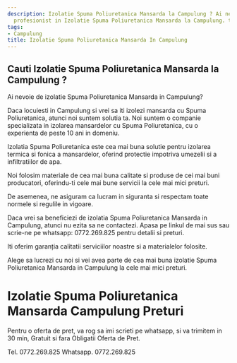 ```yaml
---
description: Izolatie Spuma Poliuretanica Mansarda la Campulung ? Ai nevoie de un
  profesionist in Izolatie Spuma Poliuretanica Mansarda la Campulung. tel. 0772.269.825
tags:
- Campulung
title: Izolatie Spuma Poliuretanica Mansarda In Campulung
---
```



## Cauti Izolatie Spuma Poliuretanica Mansarda la Campulung ?

Ai nevoie de izolatie Spuma Poliuretanica Mansarda in Campulung?

Daca locuiesti in Campulung si vrei sa iti izolezi mansarda cu Spuma Poliuretanica, atunci noi suntem solutia ta. Noi suntem o companie specializata in izolarea mansardelor cu Spuma Poliuretanica, cu o experienta de peste 10 ani in domeniu.

Izolatia Spuma Poliuretanica este cea mai buna solutie pentru izolarea termica si fonica a mansardelor, oferind protectie impotriva umezelii si a infiltratiilor de apa.

Noi folosim materiale de cea mai buna calitate si produse de cei mai buni producatori, oferindu-ti cele mai bune servicii la cele mai mici preturi.

De asemenea, ne asiguram ca lucram in siguranta si respectam toate normele si regulile in vigoare.

Daca vrei sa beneficiezi de izolatia Spuma Poliuretanica Mansarda in Campulung, atunci nu ezita sa ne contactezi. Apasa pe linkul de mai sus sau scrie-ne pe whatsapp: 0772.269.825 pentru detalii si preturi. 

Iti oferim garanția calitatii serviciilor noastre si a materialelor folosite.

Alege sa lucrezi cu noi si vei avea parte de cea mai buna izolatie Spuma Poliuretanica Mansarda in Campulung la cele mai mici preturi.

# Izolatie Spuma Poliuretanica Mansarda Campulung Preturi
Pentru o oferta de pret, va rog sa imi scrieti pe whatsapp, si va trimitem in 30 min, Gratuit si fara Obligatii Oferta de Pret.

Tel. 0772.269.825
Whatsapp. 0772.269.825